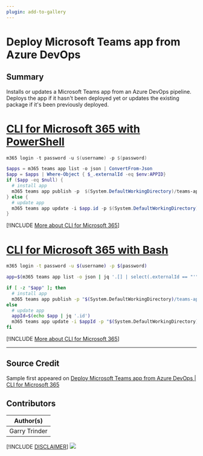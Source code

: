 ```yaml
---
plugin: add-to-gallery
---
```


# Deploy Microsoft Teams app from Azure DevOps

## Summary

Installs or updates a Microsoft Teams app from an Azure DevOps pipeline. Deploys the app if it hasn't been deployed yet or updates the existing package if it's been previously deployed.
 
# [CLI for Microsoft 365 with PowerShell](#tab/cli-m365-ps)
```powershell
m365 login -t password -u $(username) -p $(password)

$apps = m365 teams app list -o json | ConvertFrom-Json
$app = $apps | Where-Object { $_.externalId -eq $env:APPID}
if ($app -eq $null) {
  # install app
  m365 teams app publish -p  $(System.DefaultWorkingDirectory)/teams-app-CI/package/teams-app.zip
} else {
  # update app
  m365 teams app update -i $app.id -p $(System.DefaultWorkingDirectory)/teams-app-CI/package/teams-app.zip
}
```
[!INCLUDE [More about CLI for Microsoft 365](../../docfx/includes/MORE-CLIM365.md)]
 
# [CLI for Microsoft 365 with Bash](#tab/m365cli-bash)
```bash
m365 login -t password -u $(username) -p $(password)

app=$(m365 teams app list -o json | jq '.[] | select(.externalId == "'"$APPID"'")')

if [ -z "$app" ]; then
  # install app
  m365 teams app publish -p "$(System.DefaultWorkingDirectory)/teams-app-CI/package/teams-app.zip"
else
  # update app
  appId=$(echo $app | jq '.id')
  m365 teams app update -i $appId -p "$(System.DefaultWorkingDirectory)/teams-app-CI/package/teams-app.zip"
fi
```
[!INCLUDE [More about CLI for Microsoft 365](../../docfx/includes/MORE-CLIM365.md)]
***

## Source Credit

Sample first appeared on [Deploy Microsoft Teams app from Azure DevOps | CLI for Microsoft 365](https://pnp.github.io/cli-microsoft365/sample-scripts/teams/deploy-teams-app/)

## Contributors

| Author(s) |
|-----------|
| Garry Trinder |


[!INCLUDE [DISCLAIMER](../../docfx/includes/DISCLAIMER.md)]
<img src="https://pnptelemetry.azurewebsites.net/script-samples/scripts/teams-deploy-teams-app" aria-hidden="true" />
